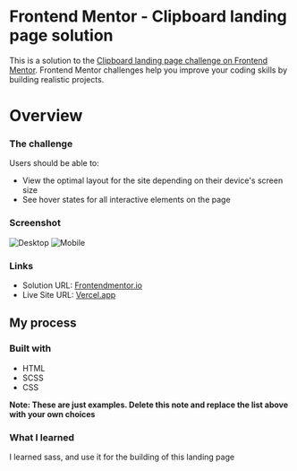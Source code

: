# Frontend Mentor - Clipboard landing page solution

This is a solution to the [Clipboard landing page challenge on Frontend Mentor](https://www.frontendmentor.io/challenges/clipboard-landing-page-5cc9bccd6c4c91111378ecb9). Frontend Mentor challenges help you improve your coding skills by building realistic projects. 


# Overview

### The challenge

Users should be able to:

- View the optimal layout for the site depending on their device's screen size
- See hover states for all interactive elements on the page

### Screenshot
![Desktop](<Screenshot 2023-08-21 at 12-14-46 Clipboard landing page.png>) ![Mobile](<Screenshot 2023-08-21 at 12-15-28 Clipboard landing page.png>)
### Links

- Solution URL: [Frontendmentor.io](https://www.frontendmentor.io/solutions/clipboard-landing-page-by-html-and-sass-l7Bxi8bvcf)
- Live Site URL: [Vercel.app](https://landing-page-section.vercel.app/#)

## My process

### Built with

- HTML
- SCSS
- CSS 

**Note: These are just examples. Delete this note and replace the list above with your own choices**

### What I learned
I learned sass, and use it for the building of this landing page 

